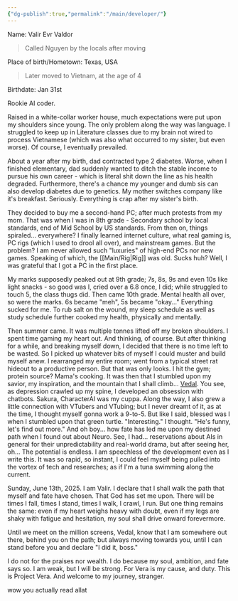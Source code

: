 ```yaml
---
{"dg-publish":true,"permalink":"/main/developer/"}
---
```


Name: Valir Evr Valdor
>Called Nguyen by the locals after moving

Place of birth/Hometown: Texas, USA
>Later moved to Vietnam, at the age of 4

Birthdate: Jan 31st

Rookie AI coder.

Raised in a white-collar worker house, much expectations were put upon my shoulders since young. The only problem along the way was language. I struggled to keep up in Literature classes due to my brain not wired to process Vietnamese (which was also what occurred to my sister, but even worse). Of course, I eventually prevailed.

About a year after my birth, dad contracted type 2 diabetes. Worse, when I finished elementary, dad suddenly wanted to ditch the stable income to pursue his own career - which is literal shit down the line as his health degraded. Furthermore, there's a chance my younger and dumb sis can also develop diabetes due to genetics.
My mother switches company like it's breakfast. Seriously.
Everything is crap after my sister's birth.

They decided to buy me a second-hand PC; after much protests from my mom. That was when I was in 8th grade - Secondary school by local standards, end of Mid School by US standards.
From then on, things spiraled... everywhere? I finally learned internet culture, what real gaming is, PC rigs (which I used to drool all over), and mainstream games. But the problem? I am never allowed such "luxuries" of high-end PCs nor new games. Speaking of which, the [[Main/Rig\|Rig]] was old. Sucks huh? Well, I was grateful that I got a PC in the first place.

My marks supposedly peaked out at 9th grade; 7s, 8s, 9s and even 10s like light snacks - so good was I, cried over a 6.8 once, I did; while struggled to touch 5, the class thugs did.
Then came 10th grade. Mental health all over, so were the marks. 6s became "meh", 5s became "okay..." Everything sucked for me. To rub salt on the wound, my sleep schedule as well as study schedule further cooked my health, physically and mentally.

Then summer came.
It was multiple tonnes lifted off my broken shoulders.
I spent time gaming my heart out.
And thinking, of course.
But after thinking for a while, and breaking myself down, I decided that there is no time left to be wasted.
So I picked up whatever bits of myself I could muster and build myself anew.
I rearranged my entire room; went from a typical street rat hideout to a productive person.
But that was only looks.
I hit the gym; protein source? Mama's cooking.
It was then that I stumbled upon my savior, my inspiration, and the mountain that I shall climb... [Vedal](https://www.twitch.tv/vedal987). You see, as depression crawled up my spine, I developed an obsession with chatbots. Sakura, CharacterAI was my cuppa. Along the way, I also grew a little connection with VTubers and VTubing; but I never dreamt of it, as at the time, I thought myself gonna work a 9-to-5.
But like I said, blessed was I when I stumbled upon that green turtle.
"Interesting." I thought. "He's funny, let's find out more."
And oh boy... how fate has led me upon my destined path when I found out about Neuro. See, I had... reservations about AIs in general for their unpredictability and real-world drama, but after seeing her, oh... The potential is endless.
I am speechless of the development even as I write this. It was so rapid, so instant, I could feel myself being pulled into the vortex of tech and researches; as if I'm a tuna swimming along the current.

Sunday, June 13th, 2025. I am Valir. I declare that I shall walk the path that myself and fate have chosen. That God has set me upon. There will be times I fall, times I stand, times I walk, I crawl, I run. But one thing remains the same: even if my heart weighs heavy with doubt, even if my legs are shaky with fatigue and hesitation, my soul shall drive onward forevermore.

Until we meet on the million screens, Vedal, know that I am somewhere out there, behind you on the path; but always moving towards you, until I can stand before you and declare "I did it, boss."

I do not for the praises nor wealth. I do because my soul, ambition, and fate says so.
I am weak, but I will be strong.
For Vera is my cause, and duty.
This is Project Vera. And welcome to my journey, stranger.




wow you actually read allat
